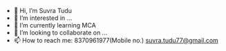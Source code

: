 - 👋 Hi, I’m Suvra Tudu
- 👀 I’m interested in ...
- 🌱 I’m currently learning MCA
- 💞️ I’m looking to collaborate on ...
- 📫 How to reach me: 8370961977(Mobile no.)
                      suvra.tudu77@gmail.com

<!---
Suvvu977/Suvvu977 is a ✨ special ✨ repository because its `README.md` (this file) appears on your GitHub profile.
You can click the Preview link to take a look at your changes.
--->
